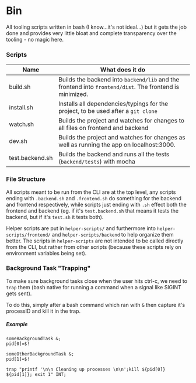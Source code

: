 # Bin

All tooling scripts written in bash (I know...it's not ideal...) but it gets
the job done and provides very little bloat and complete transparency over the
tooling - no magic here.

### Scripts

| Name                 | What does it do       |
| -------------------- | --------------------- |
| build.sh             | Builds the backend into `backend/lib` and the frontend into `frontend/dist`. The frontend is minimized. |
| install.sh           | Installs all dependencies/typings for the project, to be used after a `git clone` |
| watch.sh             | Builds the project and watches for changes to all files on frontend and backend |
| dev.sh               | Builds the project and watches for changes as well as running the app on localhost:3000. |
| test.backend.sh      | Builds the backend and runs all the tests (`backend/tests`) with mocha |

### File Structure

All scripts meant to be run from the CLI are at the top level, any scripts
ending with `.backend.sh` and `.frontend.sh` do something for the backend and
frontend respectively, while scripts just ending with `.sh` effect both the
frontend and backend (eg. if it's `test.backend.sh` that means it tests the
backend, but if it's `test.sh` it tests both).

Helper scripts are put in `helper-scripts/` and furthermore into
`helper-scripts/frontend/` and `helper-scripts/backend` to help organize them
better. The scripts in `helper-scripts` are not intended to be called directly
from the CLI, but rather from other scripts (because these scripts rely on
environment variables being set).

### Background Task "Trapping"

To make sure background tasks close when the user hits ctrl-c, we need to `trap`
them (bash native for running a command when a signal like SIGINT gets sent).

To do this, simply after a bash command which ran with `&` then capture it's
processID and kill it in the trap.

##### Example

```
someBackgroundTask &;
pid[0]=$!

someOtherBackgroundTask &;
pid[1]=$!

trap "printf '\n\n Cleaning up processes \n\n';kill ${pid[0]} ${pid[1]}; exit 1" INT;
```
